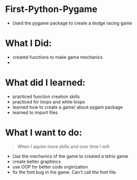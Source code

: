 # First-Python-Pygame
* Used the pygame package to create a dodge racing game

# What I Did:
* created functions to make game mechanics 
* 

# What did I learned:
* practiced function creation skills 
* practiced for loops and while loops 
* learned how to create a game/ about pygam package 
* learned to import files

# What I want to do:
> When I aquire more skills and over time I will:

* Use the mechanics of the game to created a tetris game
* create better graphincs 
* use OOP for better code orginization
* fix the font bug in the game. Can't call the font file.
